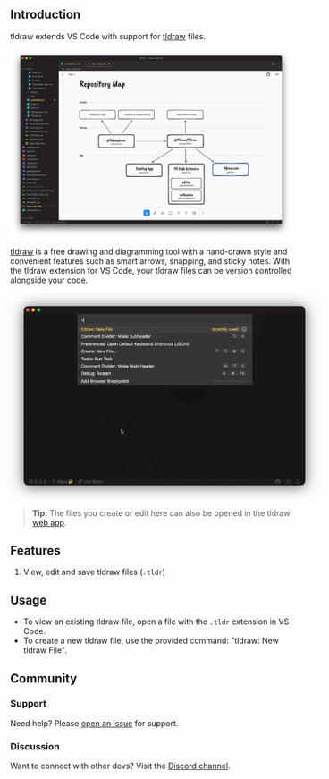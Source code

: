 ## Introduction

tldraw extends VS Code with support for [tldraw](https://tldraw.com) files.

![A screenshot of tldraw in VS Code](./assets/screenshot.png)

[tldraw](https://tldraw.com) is a free drawing and diagramming tool with a hand-drawn style and convenient features such as smart arrows, snapping, and sticky notes. With the tldraw extension for VS Code, your tldraw files can be version controlled alongside your code.

<img alt="A recording of tldraw in VS Code" src="./assets/recording.gif" style="border-radius: 8px 8px 8px 8px; overflow: hidden; box-shadow: 0px 2px 24px rgba(0,0,0,.6);margin: 24px;"/>

> **Tip:** The files you create or edit here can also be opened in the tldraw [web app](https://tldraw.com).

## Features

1. View, edit and save tldraw files (`.tldr`)

## Usage

- To view an existing tldraw file, open a file with the `.tldr` extension in VS Code.
- To create a new tldraw file, use the provided command: "tldraw: New tldraw File".

## Community

### Support

Need help? Please [open an issue](https://github.com/tldraw/tldraw/issues/new/choose) for support.

### Discussion

Want to connect with other devs? Visit the [Discord channel](https://discord.gg/SBBEVCA4PG).
